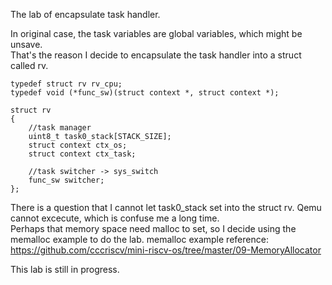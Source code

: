 The lab of encapsulate task handler.  
  
In original case, the task variables are global variables, which might be unsave.  
That's the reason I decide to encapsulate the task handler into a struct called rv.  
  
```
typedef struct rv rv_cpu;
typedef void (*func_sw)(struct context *, struct context *);

struct rv
{
    //task manager
    uint8_t task0_stack[STACK_SIZE];
    struct context ctx_os;
    struct context ctx_task;

    //task switcher -> sys_switch
    func_sw switcher;
};
```  
  
There is a question that I cannot let task0_stack set into the struct rv. Qemu cannot excecute, which is confuse me a long time.  
Perhaps that memory space need malloc to set, so I decide using the memalloc example to do the lab. 
memalloc example reference: https://github.com/cccriscv/mini-riscv-os/tree/master/09-MemoryAllocator  
  
This lab is still in progress.  